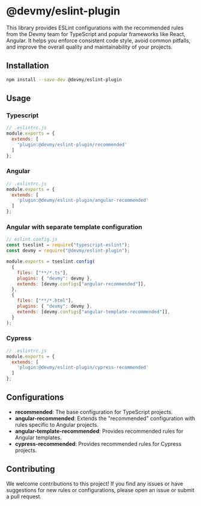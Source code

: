 # @devmy/eslint-plugin

This library provides ESLint configurations with the recommended rules from the Devmy team for TypeScript and popular frameworks like React, Angular. It helps you enforce consistent code style, avoid common pitfalls, and improve the overall quality and maintainability of your projects.

## Installation

```bash
npm install --save-dev @devmy/eslint-plugin
```

## Usage

### Typescript

```js
// .eslintrc.js
module.exports = {
  extends: [
    'plugin:@devmy/eslint-plugin/recommended'
  ]
};
```

### Angular

```js
// .eslintrc.js
module.exports = {
  extends: [
    'plugin:@devmy/eslint-plugin/angular-recommended'
  ]
};
```

### Angular with separate template configuration
```js
// eslint.config.js
const tseslint = require("typescript-eslint");
const devmy = require("@devmy/eslint-plugin");

module.exports = tseslint.config(
  {
    files: ["**/*.ts"],
    plugins: { "devmy": devmy },
    extends: [devmy.configs["angular-recommended"]],
  },
  {
    files: ["**/*.html"],
    plugins: { "devmy": devmy },
    extends: [devmy.configs["angular-template-recommended"]],
  }
);
```

### Cypress

```js
// .eslintrc.js
module.exports = {
  extends: [
    'plugin:@devmy/eslint-plugin/cypress-recommended'
  ]
};
```

## Configurations

- **recommended**: The base configuration for TypeScript projects.
- **angular-recommended**: Extends the "recommended" configuration with rules specific to Angular projects.
- **angular-template-recommended**: Provides recommended rules for Angular templates.
- **cypress-recommended**: Provides recommended rules for Cypress projects.

## Contributing

We welcome contributions to this project! If you find any issues or have suggestions for new rules or configurations, please open an issue or submit a pull request.